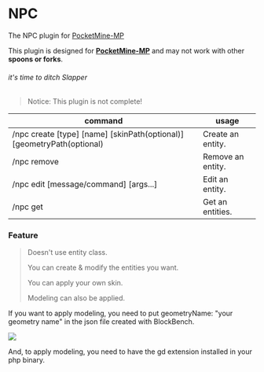# NPC

The NPC plugin for [PocketMine-MP](https://github.com/pmmp/PocketMine-MP)

This plugin is designed for **[PocketMine-MP](https://github.com/pmmp/PocketMine-MP)** and may not work with other **spoons or forks**.

###### it's time to ditch Slapper

>Notice: This plugin is not complete!

|command|usage|
|------|---|
|/npc create [type] [name] [skinPath(optional)] [geometryPath(optional)|Create an entity.
|/npc remove|Remove an entity.
|/npc edit [message/command] [args...]|Edit an entity.
|/npc get|Get an entities.

### Feature

>Doesn't use entity class.
>
>You can create & modify the entities you want.
>
>You can apply your own skin.
>
>Modeling can also be applied.

If you want to apply modeling, you need to put geometryName: "your geometry name" in the json file created with BlockBench.

![](https://raw.githubusercontent.com/alvin0319/NPC/master/images/model.png)

And, to apply modeling, you need to have the gd extension installed in your php binary.